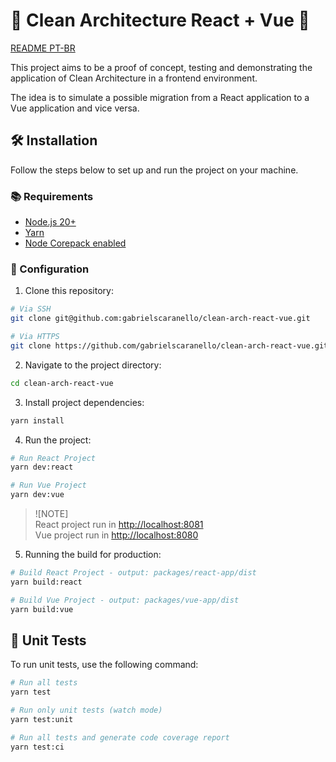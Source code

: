 # 🧹 Clean Architecture React + Vue 🚀

[README PT-BR](README-ptbr.md)

This project aims to be a proof of concept, testing and demonstrating the application of Clean Architecture in a frontend environment.

The idea is to simulate a possible migration from a React application to a Vue application and vice versa.

## 🛠️ Installation

Follow the steps below to set up and run the project on your machine.

### 📚 Requirements

- [Node.js 20+](https://nodejs.org/)
- [Yarn](https://yarnpkg.com/getting-started/install)
- [Node Corepack enabled](https://github.com/nodejs/corepack#readme)

### 🚀 Configuration

1. Clone this repository:

```bash
# Via SSH
git clone git@github.com:gabrielscaranello/clean-arch-react-vue.git

# Via HTTPS
git clone https://github.com/gabrielscaranello/clean-arch-react-vue.git
```

2. Navigate to the project directory:

```bash
cd clean-arch-react-vue
```

3. Install project dependencies:

```bash
yarn install
```

4. Run the project:

```bash
# Run React Project
yarn dev:react

# Run Vue Project
yarn dev:vue
```

> ![NOTE]  
> React project run in [http://localhost:8081](http://localhost:8081)  
> Vue project run in [http://localhost:8080](http://localhost:8080)

5. Running the build for production:

```bash
# Build React Project - output: packages/react-app/dist
yarn build:react

# Build Vue Project - output: packages/vue-app/dist
yarn build:vue
```

## 🧪 Unit Tests

To run unit tests, use the following command:

```bash
# Run all tests
yarn test

# Run only unit tests (watch mode)
yarn test:unit

# Run all tests and generate code coverage report
yarn test:ci
```
